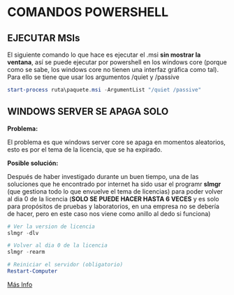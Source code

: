 # COMANDOS POWERSHELL

## EJECUTAR MSIs

El siguiente comando lo que hace es ejecutar el .msi **sin mostrar la ventana**, así se puede ejecutar por powershell en los windows core (porque como se sabe, los windows core no tienen una interfaz gráfica como tal). Para ello se tiene que usar los argumentos /quiet y /passive

```powershell
start-process ruta\paquete.msi -ArgumentList "/quiet /passive"
```

## WINDOWS SERVER SE APAGA SOLO

**Problema:**

El problema es que windows server core se apaga en momentos aleatorios, esto es por el tema de la licencia, que se ha expirado. 

**Posible solución:**

Después de haber investigado durante un buen tiempo, una de las soluciones que he encontrado por internet ha sido usar el programr **slmgr** (que gestiona todo lo que envuelve el tema de licencias) para  poder volver al dia 0 de la licencia (**SOLO SE PUEDE HACER HASTA 6 VECES** y es solo para propósitos de pruebas y laboratorios, en una empresa no se debería de hacer, pero en este caso nos viene como anillo al dedo si funciona)

```powershell
# Ver la version de licencia
slmgr -dlv

# Volver al dia 0 de la licencia
slmgr -rearm

# Reiniciar el servidor (obligatorio)
Restart-Computer
```

[Más Info](https://mulcas.com/windows-server-shuts-down-unexpectedly/)
